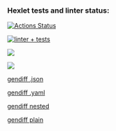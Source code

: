 ### Hexlet tests and linter status:
[![Actions Status](https://github.com/artem-mar/frontend-project-lvl2/workflows/hexlet-check/badge.svg)](https://github.com/artem-mar/frontend-project-lvl2/actions)

[![linter + tests](https://github.com/artem-mar/frontend-project-lvl2/actions/workflows/nodejs.yml/badge.svg)](https://github.com/artem-mar/frontend-project-lvl2/actions/workflows/nodejs.yml)

<a href="https://codeclimate.com/github/artem-mar/frontend-project-lvl2/maintainability"><img src="https://api.codeclimate.com/v1/badges/87cfca021c78ba9b2314/maintainability" /></a>

<a href="https://codeclimate.com/github/artem-mar/frontend-project-lvl2/test_coverage"><img src="https://api.codeclimate.com/v1/badges/87cfca021c78ba9b2314/test_coverage" /></a>

<a href="https://asciinema.org/a/OI98pION0a0fYsv3HHh0tfSq0">gendiff .json</a>

<a href="https://asciinema.org/a/MIeyrzauREkvd5FoQw72WwaaW">gendiff .yaml</a>

<a href="https://asciinema.org/a/31BrEWnwNbNc2Kep6WtLA7mAU">gendiff nested</a>

<a href="https://asciinema.org/a/FWF2XLCMPp1oTXfiAUmrs1ruJ">gendiff plain</a>